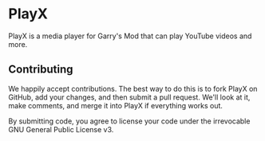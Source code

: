 PlayX
=====

PlayX is a media player for Garry's Mod that can play YouTube videos and more.

Contributing
------------

We happily accept contributions. The best way to do this is to fork PlayX
on GitHub, add your changes, and then submit a pull request. We'll look at it,
make comments, and merge it into PlayX if everything works out.

By submitting code, you agree to license your code under the 
irrevocable GNU General Public License v3.
